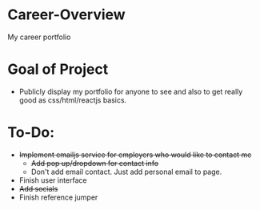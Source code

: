 # Career-Overview
My career portfolio

# Goal of Project
- Publicly display my portfolio for anyone to see and also to get really good as css/html/reactjs basics.

# To-Do:
- ~~Implement emailjs service for employers who would like to contact me~~
   - ~~Add pop up/dropdown for contact info~~
   - Don't add email contact. Just add personal email to page.
- Finish user interface
- ~~Add socials~~
- Finish reference jumper